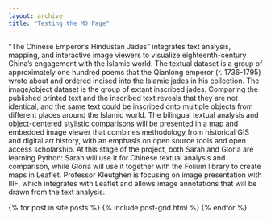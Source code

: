 ```yaml
---
layout: archive
title: "Testing the MD Page"
---
```

<p>
“The Chinese Emperor’s Hindustan Jades” integrates text analysis, mapping, and interactive image
 viewers to visualize eighteenth-century China’s engagement with the Islamic world. The textual
 dataset is a group of approximately one hundred poems that the Qianlong emperor (r. 1736-1795) 
 wrote about and ordered incised into the Islamic jades in his collection. The image/object dataset 
 is the group of extant inscribed jades. Comparing the published printed text and the inscribed text
 reveals that they are not identical, and the same text could be inscribed onto multiple objects 
 from different places around the Islamic world. The bilingual textual analysis and object-centered 
 stylistic comparisons will be presented in a map and embedded image viewer that combines methodology 
 from historical GIS and digital art history, with an emphasis on open source tools and open access 
 scholarship. At this stage of the project, both Sarah and Gloria are learning Python: Sarah will use it
 for Chinese textual analysis and comparison, while Gloria will use it together with the Folium library
 to create maps in Leaflet. Professor Kleutghen is focusing on image presentation with IIIF, which 
 integrates with Leaflet and allows image annotations that will be drawn from the text analysis.
</p>

<div class="tiles">
{% for post in site.posts %}
	{% include post-grid.html %}
{% endfor %}
</div><!-- /.tiles -->